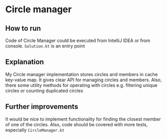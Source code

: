 # Circle manager

## How to run
Code of Circle Manager could be executed from IntelliJ IDEA or from console.
```Solution.kt``` is an entry point

## Explanation
My Circle manager implementation stores circles and members in cache key-value map.
It gives clear API for managing circles and members.
Also, there some utility methods for operating with circles e.g. filtering unique circles or counting duplicated circles

## Further improvements
It would be nice to implement functionality for finding the closest member of one of the circles.
Also, code should be covered with more tests, especially ```CircleManager.kt``` 
